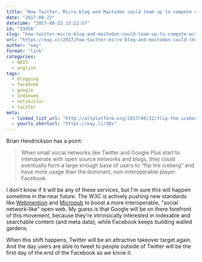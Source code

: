 ```yaml
---
title: "How Twitter, Micro.blog and Mastodon could team up to compete with Facebook"
date: "2017-08-22"
datetime: "2017-08-22 23:22:57"
id: "33356"
slug: "how-twitter-micro-blog-and-mastodon-could-team-up-to-compete-with-facebook"
url: "https://eay.cc/2017/how-twitter-micro-blog-and-mastodon-could-team-up-to-compete-with-facebook/"
author: "eay"
format: "link"
categories:
  - 0815
  - english
tags:
  - blogging
  - facebook
  - google
  - indieweb
  - netzkultur
  - twitter
meta:
  - linked_list_url: "http://altplatform.org/2017/06/22/flip-the-iceberg/"
  - yourls_shorturl: "https://eay.li/30s"
---
```


Brian Hendrickson has a point:

> When small social networks like Twitter and Google Plus start to interoperate with open source networks and blogs, they could eventually form a large enough base of users to “flip the iceberg” and have more usage than the dominant, non-interoperable player: Facebook.

I don't know if it will be any of these services, but I'm sure this will happen sometime in the near future. The W3C is actively pushing new standards like [Webmention](https://www.w3.org/TR/webmention/) and [Micropub](https://www.w3.org/TR/micropub/) to boost a more interoperable, "social network-like" open web. My guess is that Google will be on there forefront of this movement, because they're intrinsically interested in indexable and searchable content (and meta data), while Facebook keeps building walled gardens.

When this shift happens, Twitter will be an attractive takeover target again. And the day users are able to tweet to people outside of Twitter will be the first day of the end of the Facebook as we know it.
